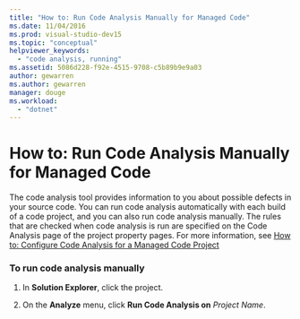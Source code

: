 ```yaml
---
title: "How to: Run Code Analysis Manually for Managed Code"
ms.date: 11/04/2016
ms.prod: visual-studio-dev15
ms.topic: "conceptual"
helpviewer_keywords:
  - "code analysis, running"
ms.assetid: 5086d228-f92e-4515-9708-c5b89b9e9a03
author: gewarren
ms.author: gewarren
manager: douge
ms.workload:
  - "dotnet"
---
```

# How to: Run Code Analysis Manually for Managed Code
The code analysis tool provides information to you about possible defects in your source code. You can run code analysis automatically with each build of a code project, and you can also run code analysis manually. The rules that are checked when code analysis is run are specified on the Code Analysis page of the project property pages. For more information, see [How to: Configure Code Analysis for a Managed Code Project](../code-quality/how-to-configure-code-analysis-for-a-managed-code-project.md)

### To run code analysis manually

1.  In **Solution Explorer**, click the project.

2.  On the **Analyze** menu, click **Run Code Analysis on** *Project Name*.